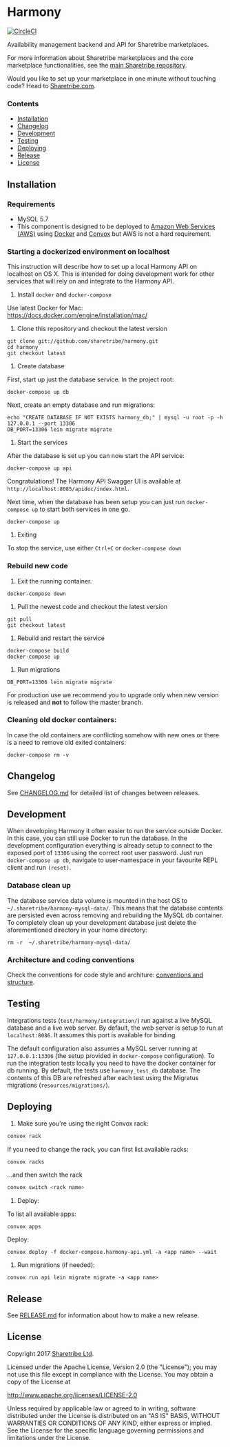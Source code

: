 # Harmony

[![CircleCI](https://circleci.com/gh/sharetribe/harmony/tree/master.svg?style=svg&circle-token=043fa482e17e0b7a80641714c91b41a6bc0d3a40)](https://circleci.com/gh/sharetribe/harmony/tree/master)

Availability management backend and API for Sharetribe marketplaces.

For more information about Sharetribe marketplaces and the core marketplace functionalities, see the [main Sharetribe repository](https://www.github.com/sharetribe/sharetribe).

Would you like to set up your marketplace in one minute without touching code? Head to [Sharetribe.com](https://www.sharetribe.com).

### Contents

- [Installation](#installation)
- [Changelog](#changelog)
- [Development](#development)
- [Testing](#testing)
- [Deploying](#deploying)
- [Release](#release)
- [License](#license)

## Installation

### Requirements

* MySQL 5.7
* This component is designed to be deployed to [Amazon Web Services (AWS)](https://aws.amazon.com/) using [Docker](https://www.docker.com/) and [Convox](https://convox.com/) but AWS is not a hard requirement.

### Starting a dockerized environment on localhost

This instruction will describe how to set up a local Harmony API on
localhost on OS X. This is intended for doing development work for
other services that will rely on and integrate to the Harmony API.

1. Install `docker` and `docker-compose`

  Use latest Docker for Mac: https://docs.docker.com/engine/installation/mac/

1. Clone this repository and checkout the latest version

  ```
  git clone git://github.com/sharetribe/harmony.git
  cd harmony
  git checkout latest
  ```

1. Create database

  First, start up just the database service. In the project root:

  ```
  docker-compose up db
  ```

  Next, create an empty database and run migrations:

  ```
  echo "CREATE DATABASE IF NOT EXISTS harmony_db;" | mysql -u root -p -h 127.0.0.1 --port 13306
  DB_PORT=13306 lein migrate migrate
  ```

1. Start the services

  After the database is set up you can now start the API service:

  ```
  docker-compose up api
  ```

  Congratulations! The Harmony API Swagger UI is available at `http://localhost:8085/apidoc/index.html`.

  Next time, when the database has been setup you can just run
  `docker-compose up` to start both services in one go.

  ```
  docker-compose up
  ```

1. Exiting

  To stop the service, use either `Ctrl+C` or `docker-compose down`

### Rebuild new code

1. Exit the running container.

  ```
  docker-compose down
  ```

1. Pull the newest code and checkout the latest version

  ```
  git pull
  git checkout latest
  ```

1. Rebuild and restart the service

  ```
  docker-compose build
  docker-compose up
  ```

1. Run migrations

  ```
  DB_PORT=13306 lein migrate migrate
  ```

For production use we recommend you to upgrade only when new version is released and **not** to follow the master branch.


### Cleaning old docker containers:

In case the old containers are conflicting somehow with new ones or
there is a need to remove old exited containers:

```
docker-compose rm -v
```

## Changelog

See [CHANGELOG.md](./CHANGELOG.md) for detailed list of changes between releases.

## Development

When developing Harmony it often easier to run the service outside
Docker. In this case, you can still use Docker to run the database. In
the development configuration everything is already setup to connect
to the exposed port of `13306` using the correct root user
password. Just run `docker-compose up db`, navigate to user-namespace
in your favourite REPL client and run `(reset)`.

### Database clean up

The database service data volume is mounted in the host OS to
`~/.sharetribe/harmony-mysql-data/`. This means that the database
contents are persisted even across removing and rebuilding the MySQL
db container. To completely clean up your development database just
delete the aforementioned directory in your home directory:

  ```
  rm -r  ~/.sharetribe/harmony-mysql-data/
  ```

### Architecture and coding conventions

Check the conventions for code style and architure: [conventions and structure](doc/conventions_and_structure.md).

## Testing

Integrations tests (`test/harmony/integration/`) run against a live
MySQL database and a live web server. By default, the web server is
setup to run at `localhost:8086`. It assumes this port is available for
binding.

The default configuration also assumes a MySQL server running at
`127.0.0.1:13306` (the setup provided in `docker-compose`
configuration). To run the integration tests locally you need to have
the docker container for db running. By default, the tests use
`harmony_test_db` database. The contents of this DB are refreshed after
each test using the Migratus migrations (`resources/migrations/`).

## Deploying

1. Make sure you're using the right Convox rack:

  ```bash
  convox rack
  ```

  If you need to change the rack, you can first list available racks:

  ```bash
  convox racks
  ```

  ...and then switch the rack

  ```bash
  convox switch <rack name>
  ```

1. Deploy:

  To list all available apps:

  ```
  convox apps
  ```

  Deploy:

  ```
  convox deploy -f docker-compose.harmony-api.yml -a <app name> --wait
  ```

1. Run migrations (if needed):

  ```
  convox run api lein migrate migrate -a <app name>
  ```

## Release

See [RELEASE.md](./RELEASE.md) for information about how to make a new release.

## License

Copyright 2017 [Sharetribe Ltd](https://www.sharetribe.com).

Licensed under the Apache License, Version 2.0 (the "License");
you may not use this file except in compliance with the License.
You may obtain a copy of the License at

http://www.apache.org/licenses/LICENSE-2.0

Unless required by applicable law or agreed to in writing, software
distributed under the License is distributed on an "AS IS" BASIS,
WITHOUT WARRANTIES OR CONDITIONS OF ANY KIND, either express or implied.
See the License for the specific language governing permissions and
limitations under the License.
